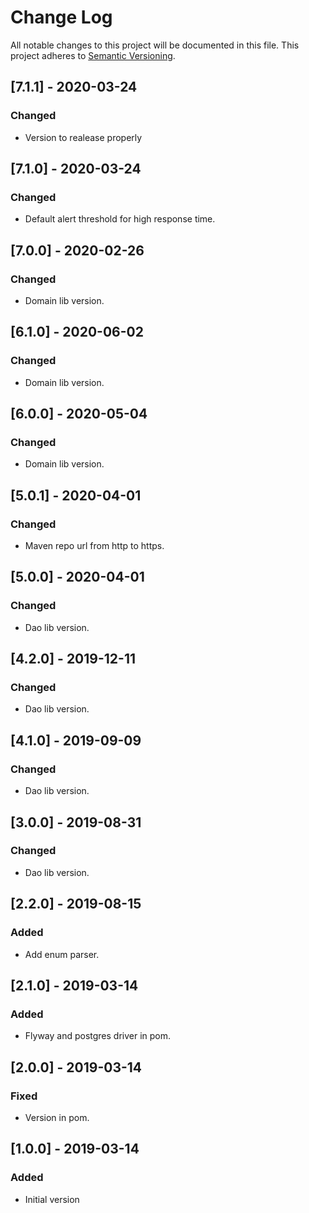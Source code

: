 # Change Log
All notable changes to this project will be documented in this file.
This project adheres to [Semantic Versioning](http://semver.org/).

## [7.1.1] - 2020-03-24
### Changed
- Version to realease properly

## [7.1.0] - 2020-03-24
### Changed
- Default alert threshold for high response time.

## [7.0.0] - 2020-02-26
### Changed
- Domain lib version.

## [6.1.0] - 2020-06-02
### Changed
- Domain lib version.

## [6.0.0] - 2020-05-04
### Changed
- Domain lib version.

## [5.0.1] - 2020-04-01
### Changed
- Maven repo url from http to https.

## [5.0.0] - 2020-04-01
### Changed
- Dao lib version.

## [4.2.0] - 2019-12-11
### Changed
- Dao lib version.

## [4.1.0] - 2019-09-09
### Changed
- Dao lib version.

## [3.0.0] - 2019-08-31
### Changed
- Dao lib version.

## [2.2.0] - 2019-08-15
### Added 
- Add enum parser.

## [2.1.0] - 2019-03-14
### Added 
- Flyway and postgres driver in pom.

## [2.0.0] - 2019-03-14
### Fixed
- Version in pom.

## [1.0.0] - 2019-03-14
### Added
- Initial version
